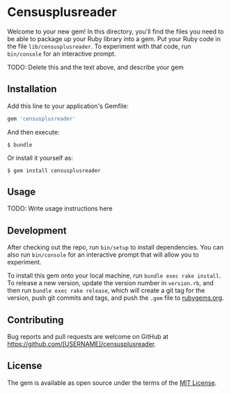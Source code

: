 # Censusplusreader

Welcome to your new gem! In this directory, you'll find the files you need to be able to package up your Ruby library into a gem. Put your Ruby code in the file `lib/censusplusreader`. To experiment with that code, run `bin/console` for an interactive prompt.

TODO: Delete this and the text above, and describe your gem

## Installation

Add this line to your application's Gemfile:

```ruby
gem 'censusplusreader'
```

And then execute:

    $ bundle

Or install it yourself as:

    $ gem install censusplusreader

## Usage

TODO: Write usage instructions here

## Development

After checking out the repo, run `bin/setup` to install dependencies. You can also run `bin/console` for an interactive prompt that will allow you to experiment.

To install this gem onto your local machine, run `bundle exec rake install`. To release a new version, update the version number in `version.rb`, and then run `bundle exec rake release`, which will create a git tag for the version, push git commits and tags, and push the `.gem` file to [rubygems.org](https://rubygems.org).

## Contributing

Bug reports and pull requests are welcome on GitHub at https://github.com/[USERNAME]/censusplusreader.

## License

The gem is available as open source under the terms of the [MIT License](https://opensource.org/licenses/MIT).
